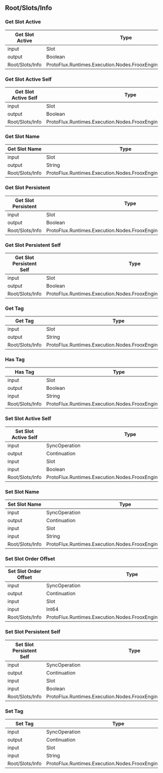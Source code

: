 <!-----------------------------------------------------------------------+
 ! This file has been generated using a script. Do not edit it manually. !
 ! Edit the individual node pages instead.                               !
 +----------------------------------------------------------------------->

## Root/Slots/Info

### Get Slot Active

<!-- ProtofluxNode:start -->
| Get Slot Active | Type | Label |
| --- | ---- | ----- |
| input | Slot | Instance |
| output | Boolean | * |
| Root/Slots/Info | ProtoFlux.Runtimes.Execution.Nodes.FrooxEngine.Slots.GetSlotActive |  |
<!-- ProtofluxNode:end -->


### Get Slot Active Self

<!-- ProtofluxNode:start -->
| Get Slot Active Self | Type | Label |
| --- | ---- | ----- |
| input | Slot | Instance |
| output | Boolean | * |
| Root/Slots/Info | ProtoFlux.Runtimes.Execution.Nodes.FrooxEngine.Slots.GetSlotActiveSelf |  |
<!-- ProtofluxNode:end -->


### Get Slot Name

<!-- ProtofluxNode:start -->
| Get Slot Name | Type | Label |
| --- | ---- | ----- |
| input | Slot | Instance |
| output | String | * |
| Root/Slots/Info | ProtoFlux.Runtimes.Execution.Nodes.FrooxEngine.Slots.GetSlotName |  |
<!-- ProtofluxNode:end -->


### Get Slot Persistent

<!-- ProtofluxNode:start -->
| Get Slot Persistent | Type | Label |
| --- | ---- | ----- |
| input | Slot | Instance |
| output | Boolean | * |
| Root/Slots/Info | ProtoFlux.Runtimes.Execution.Nodes.FrooxEngine.Slots.GetSlotPersistent |  |
<!-- ProtofluxNode:end -->


### Get Slot Persistent Self

<!-- ProtofluxNode:start -->
| Get Slot Persistent Self | Type | Label |
| --- | ---- | ----- |
| input | Slot | Instance |
| output | Boolean | * |
| Root/Slots/Info | ProtoFlux.Runtimes.Execution.Nodes.FrooxEngine.Slots.GetSlotPersistentSelf |  |
<!-- ProtofluxNode:end -->


### Get Tag

<!-- ProtofluxNode:start -->
| Get Tag | Type | Label |
| --- | ---- | ----- |
| input | Slot | Instance |
| output | String | * |
| Root/Slots/Info | ProtoFlux.Runtimes.Execution.Nodes.FrooxEngine.Slots.GetTag |  |
<!-- ProtofluxNode:end -->


### Has Tag

<!-- ProtofluxNode:start -->
| Has Tag | Type | Label |
| --- | ---- | ----- |
| input | Slot | Instance |
| output | Boolean | * |
| input | String | Tag |
| Root/Slots/Info | ProtoFlux.Runtimes.Execution.Nodes.FrooxEngine.Slots.HasTag |  |
<!-- ProtofluxNode:end -->


### Set Slot Active Self

<!-- ProtofluxNode:start -->
| Set Slot Active Self | Type | Label |
| --- | ---- | ----- |
| input | SyncOperation | * |
| output | Continuation | Next |
| input | Slot | Instance |
| input | Boolean | Active |
| Root/Slots/Info | ProtoFlux.Runtimes.Execution.Nodes.FrooxEngine.Slots.SetSlotActiveSelf |  |
<!-- ProtofluxNode:end -->


### Set Slot Name

<!-- ProtofluxNode:start -->
| Set Slot Name | Type | Label |
| --- | ---- | ----- |
| input | SyncOperation | * |
| output | Continuation | Next |
| input | Slot | Instance |
| input | String | Name |
| Root/Slots/Info | ProtoFlux.Runtimes.Execution.Nodes.FrooxEngine.Slots.SetSlotName |  |
<!-- ProtofluxNode:end -->


### Set Slot Order Offset

<!-- ProtofluxNode:start -->
| Set Slot Order Offset | Type | Label |
| --- | ---- | ----- |
| input | SyncOperation | * |
| output | Continuation | Next |
| input | Slot | Instance |
| input | Int64 | OrderOffset |
| Root/Slots/Info | ProtoFlux.Runtimes.Execution.Nodes.FrooxEngine.Slots.SetSlotOrderOffset |  |
<!-- ProtofluxNode:end -->


### Set Slot Persistent Self

<!-- ProtofluxNode:start -->
| Set Slot Persistent Self | Type | Label |
| --- | ---- | ----- |
| input | SyncOperation | * |
| output | Continuation | Next |
| input | Slot | Instance |
| input | Boolean | Persistent |
| Root/Slots/Info | ProtoFlux.Runtimes.Execution.Nodes.FrooxEngine.Slots.SetSlotPersistentSelf |  |
<!-- ProtofluxNode:end -->


### Set Tag

<!-- ProtofluxNode:start -->
| Set Tag | Type | Label |
| --- | ---- | ----- |
| input | SyncOperation | * |
| output | Continuation | Next |
| input | Slot | Instance |
| input | String | Tag |
| Root/Slots/Info | ProtoFlux.Runtimes.Execution.Nodes.FrooxEngine.Slots.SetTag |  |
<!-- ProtofluxNode:end -->


